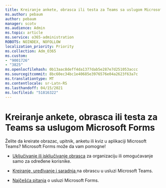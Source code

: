 ```yaml
---
title: Kreiranje ankete, obrasca ili testa za Teams sa uslugom Microsoft Forms
ms.author: pebaum
author: pebaum
manager: scotv
ms.audience: Admin
ms.topic: article
ms.service: o365-administration
ROBOTS: NOINDEX, NOFOLLOW
localization_priority: Priority
ms.collection: Adm_O365
ms.custom:
- "9001726"
- "3825"
ms.openlocfilehash: 0b13aac8deff4da1377dab5e287e7d251053accc
ms.sourcegitcommit: 8bc60ec34bc1e40685e3976576e04a2623f63a7c
ms.translationtype: MT
ms.contentlocale: sr-Latn-RS
ms.lasthandoff: 04/15/2021
ms.locfileid: "51816322"
---
```

# <a name="create-a-poll-form-or-quiz-for-teams-with-microsoft-forms"></a>Kreiranje ankete, obrasca ili testa za Teams sa uslugom Microsoft Forms

Želite da kreirate obrazac, upitnik, anketu ili kviz u aplikaciji Microsoft Teams? Microsoft Forms može da vam pomogne!

 - [Uključivanje ili isključivanje obrasca](https://support.office.com/article/turn-off-or-turn-on-microsoft-forms-8dcbf3ab-f2d6-459a-b8be-8d9892132a43) za organizaciju ili omogućavanje samo za određene korisnike.
 
 - [Kreiranje, uređivanje i saradnja ](https://support.office.com/article/create-edit-and-collaborate-on-a-form-in-microsoft-teams-333b97a3-41d9-48bc-a1cb-84a96bd44e14)na obrascu u usluzi Microsoft Teams.
 
 - [Najčešća pitanja](https://support.office.com/article/get-started-1dd58027-40dc-42d0-9ca4-80ddecc5c696) o usluzi Microsoft Forms.